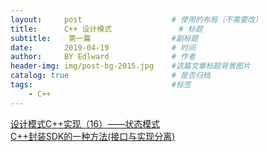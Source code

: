 ```yaml
---
layout:     post                    # 使用的布局（不需要改）
title:      C++ 设计模式               # 标题 
subtitle:    第一篇                  #副标题
date:       2019-04-19              # 时间
author:     BY Edlward              # 作者
header-img: img/post-bg-2015.jpg    #这篇文章标题背景图片
catalog: true                       # 是否归档
tags:                               #标签
    - C++
---
```

[设计模式C++实现（16）——状态模式](https://blog.csdn.net/wuzhekai1985/article/details/6675799)  
[C++封装SDK的一种方法(接口与实现分离)](https://blog.csdn.net/u011583798/article/details/79615756)  
